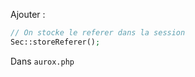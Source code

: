 Ajouter : 

```php
// On stocke le referer dans la session
Sec::storeReferer();
```

Dans `aurox.php`
